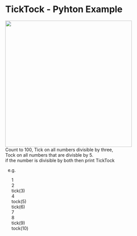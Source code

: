 # TickTock - Pyhton Example
<img src="https://user-images.githubusercontent.com/42244545/178146951-2072636d-6917-4954-b978-37b7ab8fca62.gif" width="400"> <br>
Count to 100, Tick on all numbers divisible by three, <br>
Tock on all numbers that are divisble by 5.<br>
if the number is divisible by both then print TickTock<br>

&nbsp;&nbsp;e.g.<br>

&nbsp;&nbsp;&nbsp;&nbsp;&nbsp;1 <br>
&nbsp;&nbsp;&nbsp;&nbsp;&nbsp;2 <br>
&nbsp;&nbsp;&nbsp;&nbsp;&nbsp;tick(3) <br>
&nbsp;&nbsp;&nbsp;&nbsp;&nbsp;4 <br>
&nbsp;&nbsp;&nbsp;&nbsp;&nbsp;tock(5) <br>
&nbsp;&nbsp;&nbsp;&nbsp;&nbsp;tick(6) <br>
&nbsp;&nbsp;&nbsp;&nbsp;&nbsp;7 <br>
&nbsp;&nbsp;&nbsp;&nbsp;&nbsp;8 <br>
&nbsp;&nbsp;&nbsp;&nbsp;&nbsp;tick(9) <br>
&nbsp;&nbsp;&nbsp;&nbsp;&nbsp;tock(10) <br>
